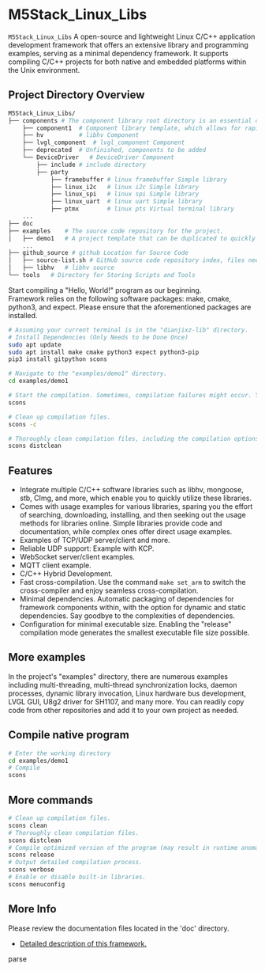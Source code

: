 # M5Stack_Linux_Libs

`M5Stack_Linux_Libs` A open-source and lightweight Linux C/C++ application development framework that offers an extensive library and programming examples, serving as a minimal dependency framework. It supports compiling C/C++ projects for both native and embedded platforms within the Unix environment.

## Project Directory Overview


``` bash
M5Stack_Linux_Libs/
├── components # The component library root directory is an essential component of the project, offering the flexibility to selectively compile the library into the project. This approach aims to achieve minimal dependencies and reduce the executable file size.
    ├── component1  # Component library template, which allows for rapid addition of the component library following this template.
    ├── hv          # libhv Component
    ├── lvgl_component  # lvgl_component Component
    ├── deprecated  # Unfinished, components to be added
    └── DeviceDriver   # DeviceDriver Component
        ├── include # include directory
        ├── party
            ├── framebuffer # linux framebuffer Simple library
            ├── linux_i2c   # linux i2c Simple library
            ├── linux_spi   # linux spi Simple library
            ├── linux_uart  # linux uart Simple library
            ├── ptmx        # linux pts Virtual terminal library
    ...
├── doc
├── examples    # The source code repository for the project.
│   ├── demo1   # A project template that can be duplicated to quickly set up a development project.
    ...
├── github_source # github Location for Source Code
│   ├── source-list.sh # GitHub source code repository index, files need to be manually downloaded to this directory. Except for the "source-list.sh" file, other files will not be included in the repository's version history.
│   ├── libhv   # libhv source
└── tools   # Directory for Storing Scripts and Tools
```

Start compiling a "Hello, World!" program as our beginning.  
Framework relies on the following software packages: make, cmake, python3, and expect. Please ensure that the aforementioned packages are installed.
``` bash
# Assuming your current terminal is in the "dianjixz-lib" directory.
# Install Dependencies (Only Needs to be Done Once)
sudo apt update
sudo apt install make cmake python3 expect python3-pip
pip3 install gitpython scons

# Navigate to the "examples/demo1" directory.
cd examples/demo1

# Start the compilation. Sometimes, compilation failures might occur. You can use `make distclean` to thoroughly clean the project's build files.
scons

# Clean up compilation files.
scons -c

# Thoroughly clean compilation files, including the compilation options generated by `make menuconfig`.
scons distclean
```

## Features

<!-- - Platform reuse（Linux, Windows, macOS） -->
- Integrate multiple C/C++ software libraries such as libhv, mongoose, stb, CImg, and more, which enable you to quickly utilize these libraries.
- Comes with usage examples for various libraries, sparing you the effort of searching, downloading, installing, and then seeking out the usage methods for libraries online. Simple libraries provide code and documentation, while complex ones offer direct usage examples.
- Examples of TCP/UDP server/client and more.
- Reliable UDP support: Example with KCP.
- WebSocket server/client examples.
- MQTT client example.
- C/C++ Hybrid Development.
- Fast cross-compilation. Use the command `make set_arm` to switch the cross-compiler and enjoy seamless cross-compilation.
- Minimal dependencies. Automatic packaging of dependencies for framework components within, with the option for dynamic and static dependencies. Say goodbye to the complexities of dependencies.
- Configuration for minimal executable size. Enabling the "release" compilation mode generates the smallest executable file size possible.


## More examples

In the project's "examples" directory, there are numerous examples including multi-threading, multi-thread synchronization locks, daemon processes, dynamic library invocation, Linux hardware bus development, LVGL GUI, U8g2 driver for SH1107, and many more. You can readily copy code from other repositories and add it to your own project as needed.

## Compile native program
``` bash
# Enter the working directory
cd examples/demo1
# Compile
scons
```

## More commands
``` bash
# Clean up compilation files.
scons clean
# Thoroughly clean compilation files.
scons distclean
# Compile optimized version of the program (may result in runtime anomalies).
scons release
# Output detailed compilation process.
scons verbose
# Enable or disable built-in libraries.
scons menuconfig
```

## More Info

Please review the documentation files located in the 'doc' directory.
- [Detailed description of this framework.](./assets/README.md)

parse